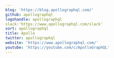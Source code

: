 ```yaml
---
blog: 'https://blog.apollographql.com/'
github: apollographql
logohandle: apollographql
slack:'https://www.apollographql.com/slack'
sort: apollographql
title: Apollo
twitter: apollographql
website: 'https://www.apollographql.com/'
youtube: 'https://youtube.com/c/ApolloGraphQL'
---
```

